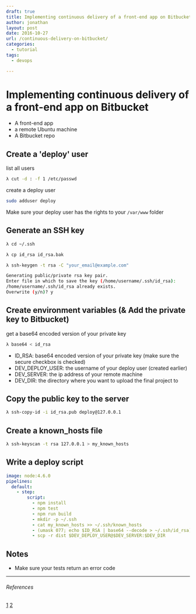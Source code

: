 ```yaml
---
draft: true
title: Implementing continuous delivery of a front-end app on Bitbucket
author: jonathan
layout: post
date: 2016-10-27
url: /continuous-delivery-on-bitbucket/
categories:
  - tutorial
tags:
  - devops

---
```


# Implementing continuous delivery of a front-end app on Bitbucket

- A front-end app
- a remote Ubuntu machine
- A Bitbucket repo

## Create a 'deploy' user

list all users
```bash
λ cut -d : -f 1 /etc/passwd
```

create a deploy user
```bash
sudo adduser deploy
```

Make sure your deploy user has the rights to your `/var/www` folder

## Generate an SSH key

```bash
λ cd ~/.ssh
```

```bash
λ cp id_rsa id_rsa.bak
```

```bash
λ ssh-keygen -t rsa -C "your_email@example.com"
```

```bash
Generating public/private rsa key pair.
Enter file in which to save the key (/home/username/.ssh/id_rsa):
/home/username/.ssh/id_rsa already exists.
Overwrite (y/n)? y
```


## Create environment variables (& Add the private key to Bitbucket)

get a base64 encoded version of your private key
```bash
λ base64 < id_rsa
```

- ID_RSA:  base64 encoded version of your private key (make sure the secure checkbox is checked)
- DEV_DEPLOY_USER: the username of your deploy user (created earlier)
- DEV_SERVER: the ip address of your remote machine
- DEV_DIR: the directory where you want to upload the final project to


## Copy the public key to the server

```bash
λ ssh-copy-id -i id_rsa.pub deploy@127.0.0.1
```

## Create a known_hosts file

```bash
λ ssh-keyscan -t rsa 127.0.0.1 > my_known_hosts
```


## Write a deploy script

```yaml
image: node:4.6.0
pipelines:
  default:
    - step:
        script:
          - npm install
          - npm test
          - npm run build
          - mkdir -p ~/.ssh
          - cat my_known_hosts >> ~/.ssh/known_hosts
          - (umask 077; echo $ID_RSA | base64 --decode > ~/.ssh/id_rsa)
          - scp -r dist $DEV_DEPLOY_USER@$DEV_SERVER:$DEV_DIR
```

## Notes

- Make sure your tests return an error code


---

###### References

[1](https://answers.atlassian.com/questions/39243415/how-can-i-use-ssh-in-bitbucket-pipelines)
[2](https://answers.atlassian.com/questions/39429257/how-do-i-set-up-ssh-public-key-authentication-so-that-i-can-use-ssh-sftp-or-scp-from-my-bitbucket-pipelines-pipeline)

